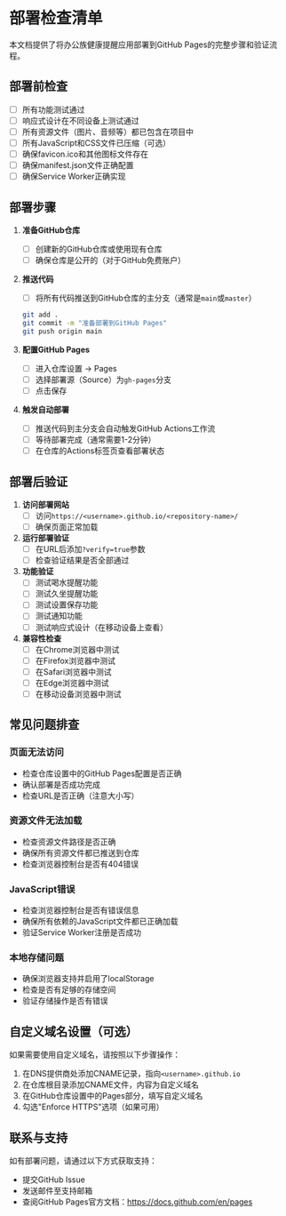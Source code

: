 # 部署检查清单

本文档提供了将办公族健康提醒应用部署到GitHub Pages的完整步骤和验证流程。

## 部署前检查

- [ ] 所有功能测试通过
- [ ] 响应式设计在不同设备上测试通过
- [ ] 所有资源文件（图片、音频等）都已包含在项目中
- [ ] 所有JavaScript和CSS文件已压缩（可选）
- [ ] 确保favicon.ico和其他图标文件存在
- [ ] 确保manifest.json文件正确配置
- [ ] 确保Service Worker正确实现

## 部署步骤

1. **准备GitHub仓库**
   - [ ] 创建新的GitHub仓库或使用现有仓库
   - [ ] 确保仓库是公开的（对于GitHub免费账户）

2. **推送代码**
   - [ ] 将所有代码推送到GitHub仓库的主分支（通常是`main`或`master`）
   ```bash
   git add .
   git commit -m "准备部署到GitHub Pages"
   git push origin main
   ```

3. **配置GitHub Pages**
   - [ ] 进入仓库设置 -> Pages
   - [ ] 选择部署源（Source）为`gh-pages`分支
   - [ ] 点击保存

4. **触发自动部署**
   - [ ] 推送代码到主分支会自动触发GitHub Actions工作流
   - [ ] 等待部署完成（通常需要1-2分钟）
   - [ ] 在仓库的Actions标签页查看部署状态

## 部署后验证

1. **访问部署网站**
   - [ ] 访问`https://<username>.github.io/<repository-name>/`
   - [ ] 确保页面正常加载

2. **运行部署验证**
   - [ ] 在URL后添加`?verify=true`参数
   - [ ] 检查验证结果是否全部通过

3. **功能验证**
   - [ ] 测试喝水提醒功能
   - [ ] 测试久坐提醒功能
   - [ ] 测试设置保存功能
   - [ ] 测试通知功能
   - [ ] 测试响应式设计（在移动设备上查看）

4. **兼容性检查**
   - [ ] 在Chrome浏览器中测试
   - [ ] 在Firefox浏览器中测试
   - [ ] 在Safari浏览器中测试
   - [ ] 在Edge浏览器中测试
   - [ ] 在移动设备浏览器中测试

## 常见问题排查

### 页面无法访问
- 检查仓库设置中的GitHub Pages配置是否正确
- 确认部署是否成功完成
- 检查URL是否正确（注意大小写）

### 资源文件无法加载
- 检查资源文件路径是否正确
- 确保所有资源文件都已推送到仓库
- 检查浏览器控制台是否有404错误

### JavaScript错误
- 检查浏览器控制台是否有错误信息
- 确保所有依赖的JavaScript文件都已正确加载
- 验证Service Worker注册是否成功

### 本地存储问题
- 确保浏览器支持并启用了localStorage
- 检查是否有足够的存储空间
- 验证存储操作是否有错误

## 自定义域名设置（可选）

如果需要使用自定义域名，请按照以下步骤操作：

1. 在DNS提供商处添加CNAME记录，指向`<username>.github.io`
2. 在仓库根目录添加CNAME文件，内容为自定义域名
3. 在GitHub仓库设置中的Pages部分，填写自定义域名
4. 勾选"Enforce HTTPS"选项（如果可用）

## 联系与支持

如有部署问题，请通过以下方式获取支持：
- 提交GitHub Issue
- 发送邮件至支持邮箱
- 查阅GitHub Pages官方文档：https://docs.github.com/en/pages